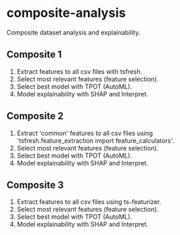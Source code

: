 # composite-analysis
Composite dataset analysis and explainability.

## Composite 1
1. Extract features to all csv files with tsfresh.
2. Select most relevant features (feature selection).
3. Select best model with TPOT (AutoML).
4. Model explainability with SHAP and Interpret.

## Composite 2
1. Extract 'common' features to all csv files using 'tsfresh.feature_extraction import feature_calculators'.
2. Select most relevant features (feature selection).
3. Select best model with TPOT (AutoML).
4. Model explainability with SHAP and Interpret.

## Composite 3
1. Extract features to all csv files using ts-featurizer.
2. Select most relevant features (feature selection).
3. Select best model with TPOT (AutoML).
4. Model explainability with SHAP and Interpret.